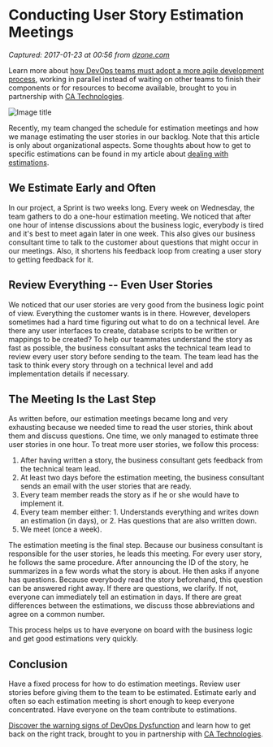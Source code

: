 # Conducting User Story Estimation Meetings

_Captured: 2017-01-23 at 00:56 from [dzone.com](https://dzone.com/articles/how-we-do-estimation-meetings?edition=263911&utm_source=Daily%20Digest&utm_medium=email&utm_campaign=dd%202017-01-22)_

Learn more about [how DevOps teams must adopt a more agile development process](https://dzone.com/go?i=148026&u=https%3A%2F%2Fwww.ca.com%2Fus%2Fcollateral%2Febook%2Fexploring-the-tools-that-make-agile-parallel-development-possible.register.html%3Fmrm%3D540542%26cid%3DNA-DSP-ABUS-ACM-000195-00001285-000000492%26aid%3D00702), working in parallel instead of waiting on other teams to finish their components or for resources to become available, brought to you in partnership with [CA Technologies](https://dzone.com/go?i=148026&u=https%3A%2F%2Fwww.ca.com%2Fus%2Fcollateral%2Febook%2Fexploring-the-tools-that-make-agile-parallel-development-possible.register.html%3Fmrm%3D540542%26cid%3DNA-DSP-ABUS-ACM-000195-00001285-000000492%26aid%3D00702).

![Image title](https://dzone.com/storage/temp/4063897-14180145679-29962fd54b-o.jpg)

Recently, my team changed the schedule for estimation meetings and how we manage estimating the user stories in our backlog. Note that this article is only about organizational aspects. Some thoughts about how to get to specific estimations can be found in my article about [dealing with estimations](https://stevenschwenke.de/dealingWithEstimations).

## We Estimate Early and Often

In our project, a Sprint is two weeks long. Every week on Wednesday, the team gathers to do a one-hour estimation meeting. We noticed that after one hour of intense discussions about the business logic, everybody is tired and it's best to meet again later in one week. This also gives our business consultant time to talk to the customer about questions that might occur in our meetings. Also, it shortens his feedback loop from creating a user story to getting feedback for it.

## Review Everything -- Even User Stories

We noticed that our user stories are very good from the business logic point of view. Everything the customer wants is in there. However, developers sometimes had a hard time figuring out what to do on a technical level. Are there any user interfaces to create, database scripts to be written or mappings to be created? To help our teammates understand the story as fast as possible, the business consultant asks the technical team lead to review every user story before sending to the team. The team lead has the task to think every story through on a technical level and add implementation details if necessary.

## The Meeting Is the Last Step

As written before, our estimation meetings became long and very exhausting because we needed time to read the user stories, think about them and discuss questions. One time, we only managed to estimate three user stories in one hour. To treat more user stories, we follow this process:

  1. After having written a story, the business consultant gets feedback from the technical team lead.
  2. At least two days before the estimation meeting, the business consultant sends an email with the user stories that are ready.
  3. Every team member reads the story as if he or she would have to implement it.
  4. Every team member either: 
    1. Understands everything and writes down an estimation (in days), or
    2. Has questions that are also written down.
  5. We meet (once a week).

The estimation meeting is the final step. Because our business consultant is responsible for the user stories, he leads this meeting. For every user story, he follows the same procedure. After announcing the ID of the story, he summarizes in a few words what the story is about. He then asks if anyone has questions. Because everybody read the story beforehand, this question can be answered right away. If there are questions, we clarify. If not, everyone can immediately tell an estimation in days. If there are great differences between the estimations, we discuss those abbreviations and agree on a common number.

This process helps us to have everyone on board with the business logic and get good estimations very quickly.

## Conclusion

Have a fixed process for how to do estimation meetings. Review user stories before giving them to the team to be estimated. Estimate early and often so each estimation meeting is short enough to keep everyone concentrated. Have everyone on the team contribute to estimations.

[Discover the warning signs of DevOps Dysfunction](https://dzone.com/go?i=148027&u=http%3A%2F%2Ftransform.ca.com%2Fpragmatic-guide-to-devops.html%3Fmrm%3D540542%26cid%3DNA-DSP-ABUS-ACM-000195-00001286-000000493%26aid%3D00702) and learn how to get back on the right track, brought to you in partnership with [CA Technologies](https://dzone.com/go?i=148027&u=http%3A%2F%2Ftransform.ca.com%2Fpragmatic-guide-to-devops.html%3Fmrm%3D540542%26cid%3DNA-DSP-ABUS-ACM-000195-00001286-000000493%26aid%3D00702).
